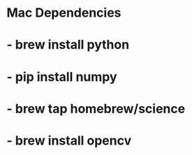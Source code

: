 # Mac Dependencies
# - brew install python
# - pip install numpy
# - brew tap homebrew/science
# - brew install opencv